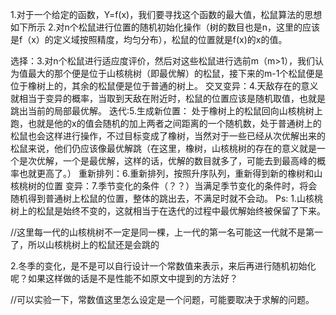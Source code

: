 1.对于一个给定的函数，Y=f(x)，我们要寻找这个函数的最大值，松鼠算法的思想如下所示
2.对n个松鼠进行位置的随机初始化操作（树的数目也是n，这里的应该是f（x）的定义域按照精度，均匀分布），松鼠的位置就是f(x)的x的值。

选择：3.对n个松鼠进行适应度评价，然后对这些松鼠进行选前m（m>1），我们认为值最大的那个便是位于山核桃树（即最优解）的松鼠，接下来的m-1个松鼠便是位于橡树上的，其余的松鼠便是位于普通的树上。
交叉变异：4.天敌存在的意义就相当于变异的概率，当取到天敌在附近时，松鼠的位置应该是随机取值，也就是跳出当前的局部最优解。
迭代:5.生成新位置：	处于橡树上的松鼠回向山核桃树上跑，也就是他的x的值会随机的加上两者之间距离的一个随机数，处于普通树上的松鼠也会这样进行操作，不过目标变成了橡树，当然对于一些已经从次优解出来的松鼠来说，他们仍应该像最优解跳（在这里，橡树，山核桃树的存在的意义就是一个是次优解，一个是最优解，这样的话，优解的数目就多了，可能去到最高峰的概率也就更高了。）
重新排列：6.重新排列，按照升序队列，重新得到新的橡树和山核桃树的位置
变异：7.季节变化的条件（？？）当满足季节变化的条件时，将会随机得到普通树上松鼠的位置，整体的跳出去，不满足时就不会动。
Ps:
1.山核桃树上的松鼠是始终不变的，这就相当于在迭代的过程中最优解始终被保留了下来。

//这里每一代的山核桃树不一定是同一棵，上一代的第一名可能这一代就不是第一了，所以山核桃树上的松鼠还是会跳的

2.冬季的变化，是不是可以自行设计一个常数值来表示，来后再进行随机初始化呢？如果这样做的话是不是性能不如原文中提到的方法好？

//可以实验一下，常数值这里怎么设定是一个问题，可能要取决于求解的问题。